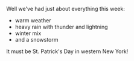 <html><body><p>Well we've had just about everything this week:</p><ul><li>warm weather</li><li>heavy rain with thunder and lightning</li><li>winter mix</li><li>and a snowstorm</li></ul>It must be St. Patrick's Day in western New York!</body></html>